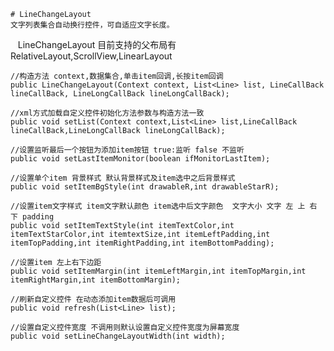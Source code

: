     # LineChangeLayout
    文字列表集合自动换行控件，可自适应文字长度。


    LineChangeLayout 目前支持的父布局有 RelativeLayout,ScrollView,LinearLayout

    //构造方法 context,数据集合,单击item回调,长按item回调
    public LineChangeLayout(Context context, List<Line> list, LineCallBack lineCallBack, LineLongCallBack lineLongCallBack);
    
    //xml方式加载自定义控件初始化方法参数与构造方法一致
    public void setList(Context context,List<Line> list,LineCallBack lineCallBack,LineLongCallBack lineLongCallBack);
    
    //设置监听最后一个按钮为添加item按钮 true:监听 false 不监听
    public void setLastItemMonitor(boolean ifMonitorLastItem);
    
    //设置单个item 背景样式 默认背景样式及item选中之后背景样式
    public void setItemBgStyle(int drawableR,int drawableStarR);
    
    //设置item文字样式 item文字默认颜色 item选中后文字颜色  文字大小 文字 左 上 右 下 padding
    public void setItemTextStyle(int itemTextColor,int itemTextStarColor,int itemtextSize,int itemLeftPadding,int itemTopPadding,int itemRightPadding,int itemBottomPadding);

    //设置item 左上右下边距
    public void setItemMargin(int itemLeftMargin,int itemTopMargin,int itemRightMargin,int itemBottomMargin);
    
    //刷新自定义控件 在动态添加item数据后可调用
    public void refresh(List<Line> list);
    
    //设置自定义控件宽度 不调用则默认设置自定义控件宽度为屏幕宽度
    public void setLineChangeLayoutWidth(int width);
